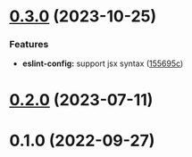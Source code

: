 # [0.3.0](https://github.com/vexip-ui/lint-config/compare/commitlint-config@0.2.0...commitlint-config@0.3.0) (2023-10-25)


### Features

* **eslint-config:** support jsx syntax ([155695c](https://github.com/vexip-ui/lint-config/commit/155695c29c7bd5b6328eb2df831ec42ae413bfb8))



# [0.2.0](https://github.com/vexip-ui/lint-config/compare/commitlint-config@0.1.0...commitlint-config@0.2.0) (2023-07-11)

# 0.1.0 (2022-09-27)
